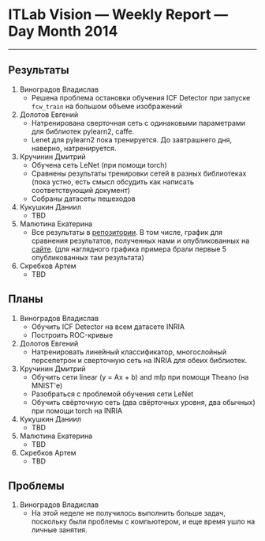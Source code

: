 # ITLab Vision — Weekly Report — Day Month 2014

----------------

## Результаты

  1. Виноградов Владислав
     - Решена проблема остановки обучения ICF Detector при запуске `fcw_train` на большом объеме изображений
  1. Долотов Евгений
     - Натренирована сверточная сеть с одинаковыми параметрами для библиотек pylearn2, caffe.
     - Lenet для pylearn2 пока тренируется. До завтрашнего дня, наверно, натренируется.
  1. Кручинин Дмитрий
     - Обучена сеть LeNet (при помощи torch)
     - Сравнены результаты тренировки сетей в разных библиотеках (пока устно, есть смысл обсудить как написать соответствующий документ)
     - Собраны датасеты пешеходов
  1. Кукушкин Даниил
     - TBD
  1. Малютина Екатерина
     - Все результаты в [репозитории](https://github.com/ekaterinaMaljutina/itlab-vision-faces-detection.git). В том числе, график для сравнения результатов, полученных нами и опубликованных на [сайте](http://vis-www.cs.umass.edu/fddb/results.html). (для наглядного графика примера брали первые 5 опубликованных там результата)
  1. Скребков Артем
     - TBD

## Планы

  1. Виноградов Владислав
     - Обучить ICF Detector на всем датасете INRIA
     - Построить ROC-кривые
  1. Долотов Евгений
     - Натренировать линейный классификатор, многослойный персепетрон и сверточную сеть на INRIA для обеих библиотек.
  1. Кручинин Дмитрий
     - Обучить сети linear (y = Ax + b) and mlp при помощи Theano (на MNIST'е)
     - Разобраться с проблемой обучения сети LeNet
     - Обучить свёрточную сеть (два свёрточных уровня, два обычных) при помощи torch на INRIA
  1. Кукушкин Даниил
     - TBD
  1. Малютина Екатерина
     - TBD
  1. Скребков Артем
     - TBD

## Проблемы

  1. Виноградов Владислав
     - На этой неделе не получилось выполнить больше задач, поскольку были проблемы с компьютером, и еще время ушло на личные занятия.
